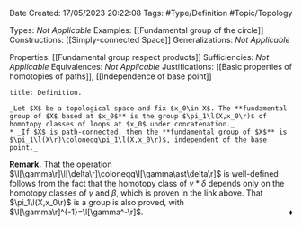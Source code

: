 <div class="topSpace"></div>

Date Created: 17/05/2023 20:22:08
Tags: #Type/Definition #Topic/Topology

Types: _Not Applicable_
Examples: [[Fundamental group of the circle]]
Constructions: [[Simply-connected Space]]
Generalizations: _Not Applicable_

Properties: [[Fundamental group respect products]]
Sufficiencies: _Not Applicable_
Equivalences: _Not Applicable_
Justifications: [[Basic properties of homotopies of paths]], [[Independence of base point]]

``` ad-Definition
title: Definition.

_Let $X$ be a topological space and fix $x_0\in X$. The **fundamental group of $X$ based at $x_0$** is the group $\pi_1\l(X,x_0\r)$ of homotopy classes of loops at $x_0$ under concatenation._
* _If $X$ is path-connected, then the **fundamental group of $X$** is $\pi_1\l(X\r)\coloneqq\pi_1\l(X,x_0\r)$, independent of the base point._

```

**Remark.** That the operation $\l[\gamma\r]\l[\delta\r]\coloneqq\l[\gamma\ast\delta\r]$ is well-defined follows from the fact that the homotopy class of $\gamma\ast\delta$ depends only on the homotopy classes of $\gamma$ and $\beta$, which is proven in the link above. That $\pi_1\l(X,x_0\r)$ is a group is also proved, with $\l[\gamma\r]^{-1}=\l[\gamma^-\r]$.<span style="float:right;">$\blacklozenge$</span>
